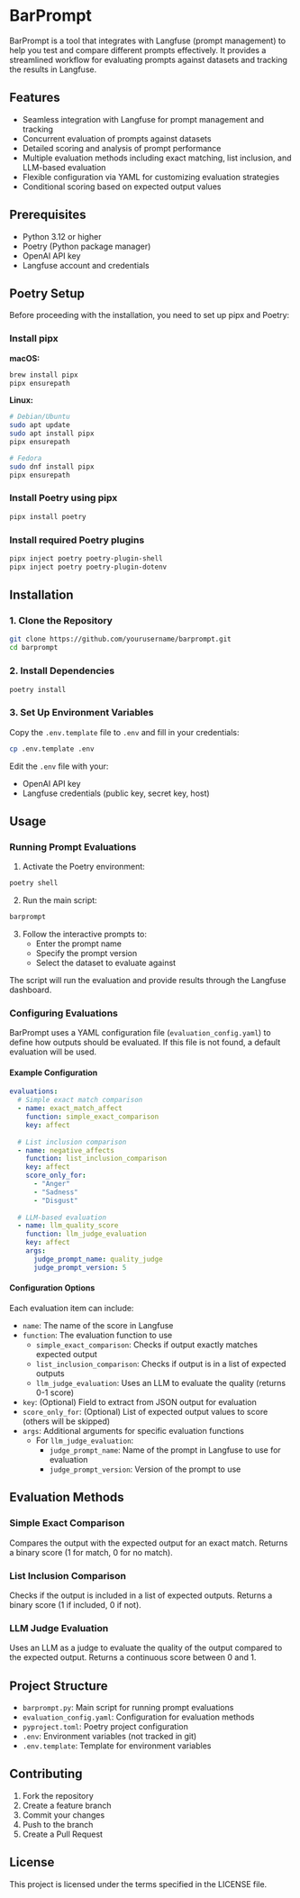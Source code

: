 # BarPrompt

BarPrompt is a tool that integrates with Langfuse (prompt management) to help you test and compare different prompts effectively. It provides a streamlined workflow for evaluating prompts against datasets and tracking the results in Langfuse.

## Features

- Seamless integration with Langfuse for prompt management and tracking
- Concurrent evaluation of prompts against datasets
- Detailed scoring and analysis of prompt performance
- Multiple evaluation methods including exact matching, list inclusion, and LLM-based evaluation
- Flexible configuration via YAML for customizing evaluation strategies
- Conditional scoring based on expected output values

## Prerequisites

- Python 3.12 or higher
- Poetry (Python package manager)
- OpenAI API key
- Langfuse account and credentials

## Poetry Setup

Before proceeding with the installation, you need to set up pipx and Poetry:

### Install pipx

**macOS:**
```bash
brew install pipx
pipx ensurepath
```

**Linux:**
```bash
# Debian/Ubuntu
sudo apt update
sudo apt install pipx
pipx ensurepath

# Fedora
sudo dnf install pipx
pipx ensurepath
```

### Install Poetry using pipx

```bash
pipx install poetry
```

### Install required Poetry plugins

```bash
pipx inject poetry poetry-plugin-shell
pipx inject poetry poetry-plugin-dotenv
```


## Installation

### 1. Clone the Repository

```bash
git clone https://github.com/yourusername/barprompt.git
cd barprompt
```

### 2. Install Dependencies

```bash
poetry install
```

### 3. Set Up Environment Variables

Copy the `.env.template` file to `.env` and fill in your credentials:

```bash
cp .env.template .env
```

Edit the `.env` file with your:
- OpenAI API key
- Langfuse credentials (public key, secret key, host)

## Usage

### Running Prompt Evaluations

1. Activate the Poetry environment:
```bash
poetry shell
```

2. Run the main script:
```bash
barprompt
```

3. Follow the interactive prompts to:
   - Enter the prompt name
   - Specify the prompt version
   - Select the dataset to evaluate against

The script will run the evaluation and provide results through the Langfuse dashboard.

### Configuring Evaluations

BarPrompt uses a YAML configuration file (`evaluation_config.yaml`) to define how outputs should be evaluated. If this file is not found, a default evaluation will be used.

#### Example Configuration

```yaml
evaluations:
  # Simple exact match comparison
  - name: exact_match_affect
    function: simple_exact_comparison
    key: affect
  
  # List inclusion comparison
  - name: negative_affects
    function: list_inclusion_comparison
    key: affect
    score_only_for:
      - "Anger"
      - "Sadness"
      - "Disgust"
  
  # LLM-based evaluation
  - name: llm_quality_score
    function: llm_judge_evaluation
    key: affect
    args:
      judge_prompt_name: quality_judge
      judge_prompt_version: 5
```

#### Configuration Options

Each evaluation item can include:

- `name`: The name of the score in Langfuse
- `function`: The evaluation function to use
  - `simple_exact_comparison`: Checks if output exactly matches expected output
  - `list_inclusion_comparison`: Checks if output is in a list of expected outputs
  - `llm_judge_evaluation`: Uses an LLM to evaluate the quality (returns 0-1 score)
- `key`: (Optional) Field to extract from JSON output for evaluation
- `score_only_for`: (Optional) List of expected output values to score (others will be skipped)
- `args`: Additional arguments for specific evaluation functions
  - For `llm_judge_evaluation`:
    - `judge_prompt_name`: Name of the prompt in Langfuse to use for evaluation
    - `judge_prompt_version`: Version of the prompt to use

## Evaluation Methods

### Simple Exact Comparison

Compares the output with the expected output for an exact match. Returns a binary score (1 for match, 0 for no match).

### List Inclusion Comparison

Checks if the output is included in a list of expected outputs. Returns a binary score (1 if included, 0 if not).

### LLM Judge Evaluation

Uses an LLM as a judge to evaluate the quality of the output compared to the expected output. Returns a continuous score between 0 and 1.

## Project Structure

- `barprompt.py`: Main script for running prompt evaluations
- `evaluation_config.yaml`: Configuration for evaluation methods
- `pyproject.toml`: Poetry project configuration
- `.env`: Environment variables (not tracked in git)
- `.env.template`: Template for environment variables

## Contributing

1. Fork the repository
2. Create a feature branch
3. Commit your changes
4. Push to the branch
5. Create a Pull Request

## License

This project is licensed under the terms specified in the LICENSE file.
